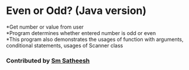 # Even or Odd? (Java version)
*Get number or value from user <br/>
*Program determines whether entered number is odd or even <br />
*This program also demonstrates the usages of function with arguments, conditional statements, usages of Scanner class <br />

### Contributed by [Sm Satheesh](https://github.com/smsatheesh)
